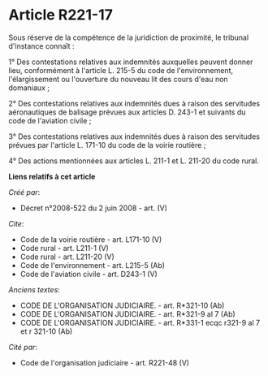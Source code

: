 # Article R221-17

Sous réserve de la compétence de la juridiction de proximité, le tribunal d'instance connaît : 

1° Des contestations relatives aux indemnités auxquelles peuvent donner lieu, conformément à l'article L. 215-5 du code de
l'environnement, l'élargissement ou l'ouverture du nouveau lit des cours d'eau non domaniaux ; 

2° Des contestations relatives aux indemnités dues à raison des servitudes aéronautiques de balisage prévues aux articles D.
243-1 et suivants du code de l'aviation civile ; 

3° Des contestations relatives aux indemnités dues à raison des servitudes prévues par l'article L. 171-10 du code de la
voirie routière ; 

4° Des actions mentionnées aux articles L. 211-1 et L. 211-20 du code rural.

**Liens relatifs à cet article**

_Créé par_:

  - Décret n°2008-522 du 2 juin 2008 - art. (V)

_Cite_:

  - Code de la voirie routière - art. L171-10 (V)
  - Code rural - art. L211-1 (V)
  - Code rural - art. L211-20 (V)
  - Code de l'environnement - art. L215-5 (Ab)
  - Code de l'aviation civile - art. D243-1 (V)

_Anciens textes_:

  - CODE DE L'ORGANISATION JUDICIAIRE. - art. R*321-10 (Ab)
  - CODE DE L'ORGANISATION JUDICIAIRE. - art. R*321-9 al 7 (Ab)
  - CODE DE L'ORGANISATION JUDICIAIRE. - art. R*331-1 ecqc r321-9 al 7 et r 321-10 (Ab)

_Cité par_:

  - Code de l'organisation judiciaire - art. R221-48 (V)
